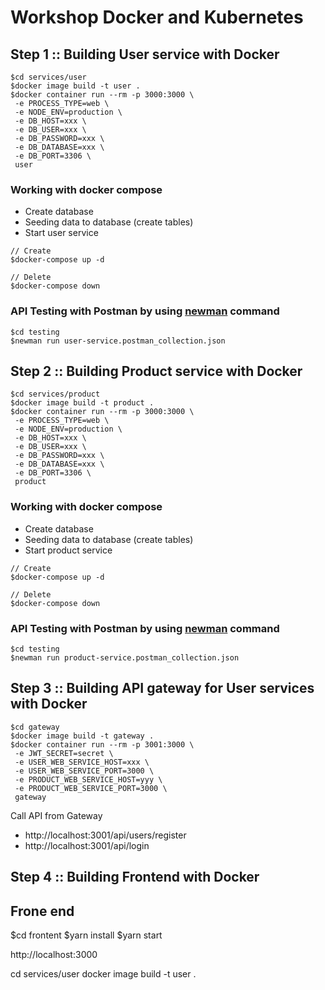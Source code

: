 # Workshop Docker and Kubernetes

## Step 1 :: Building User service with Docker

```
$cd services/user
$docker image build -t user .
$docker container run --rm -p 3000:3000 \
 -e PROCESS_TYPE=web \
 -e NODE_ENV=production \
 -e DB_HOST=xxx \
 -e DB_USER=xxx \
 -e DB_PASSWORD=xxx \
 -e DB_DATABASE=xxx \
 -e DB_PORT=3306 \
 user
```

### Working with docker compose
* Create database 
* Seeding data to database (create tables)
* Start user service

```
// Create
$docker-compose up -d

// Delete
$docker-compose down
```

### API Testing with Postman by using [newman](https://www.npmjs.com/package/newman) command
```
$cd testing
$newman run user-service.postman_collection.json
```

## Step 2 :: Building Product service with Docker

```
$cd services/product
$docker image build -t product .
$docker container run --rm -p 3000:3000 \
 -e PROCESS_TYPE=web \
 -e NODE_ENV=production \
 -e DB_HOST=xxx \
 -e DB_USER=xxx \
 -e DB_PASSWORD=xxx \
 -e DB_DATABASE=xxx \
 -e DB_PORT=3306 \
 product
```

### Working with docker compose
* Create database 
* Seeding data to database (create tables)
* Start product service

```
// Create
$docker-compose up -d

// Delete
$docker-compose down
```

### API Testing with Postman by using [newman](https://www.npmjs.com/package/newman) command
```
$cd testing
$newman run product-service.postman_collection.json
```

## Step 3 :: Building API gateway for User services with Docker
```
$cd gateway
$docker image build -t gateway .
$docker container run --rm -p 3001:3000 \
 -e JWT_SECRET=secret \
 -e USER_WEB_SERVICE_HOST=xxx \
 -e USER_WEB_SERVICE_PORT=3000 \
 -e PRODUCT_WEB_SERVICE_HOST=yyy \
 -e PRODUCT_WEB_SERVICE_PORT=3000 \
 gateway
```

Call API from Gateway
* http://localhost:3001/api/users/register
* http://localhost:3001/api/login


## Step 4 :: Building Frontend with Docker




## Frone end

$cd frontent
$yarn install
$yarn start

http://localhost:3000



cd services/user
docker image build -t user .
